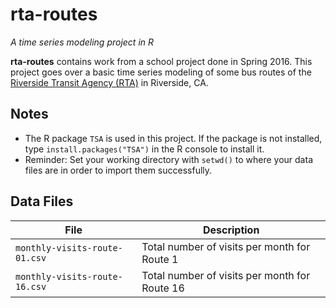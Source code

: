 # rta-routes
*A time series modeling project in R*

**rta-routes** contains work from a school project done in Spring 2016. This project goes over a basic time series modeling of some bus routes of the [Riverside Transit Agency (RTA)](http://www.riversidetransit.com/) in Riverside, CA.

## Notes
- The R package `TSA` is used in this project. If the package is not installed, type `install.packages("TSA")` in the R console to install it.
- Reminder: Set your working directory with `setwd()` to where your data files are in order to import them successfully.

## Data Files
| File | Description |
| ---- | ---- |
| `monthly-visits-route-01.csv` | Total number of visits per month for Route 1|
| `monthly-visits-route-16.csv` | Total number of visits per month for Route 16|
